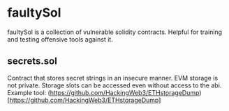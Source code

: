 # faultySol

faultySol is a collection of vulnerable solidity contracts. Helpful for training and testing offensive tools against it. 

## secrets.sol

Contract that stores secret strings in an insecure manner. EVM storage is not private. Storage slots can be accessed even without access to the abi. Example tool: (https://github.com/HackingWeb3/ETHstorageDump)[https://github.com/HackingWeb3/ETHstorageDump]